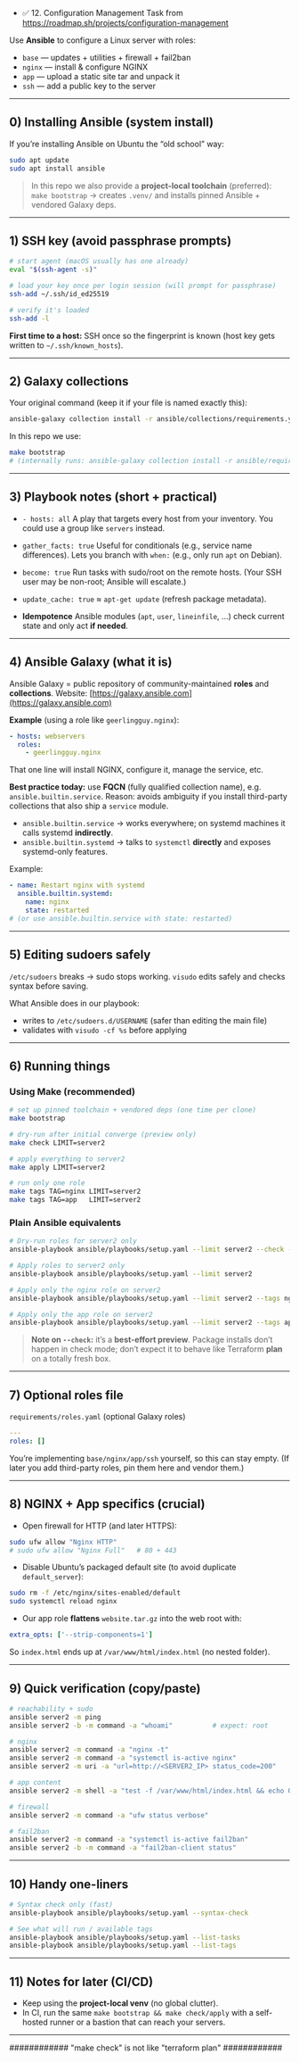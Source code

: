 - ✅ 12. Configuration Management Task from https://roadmap.sh/projects/configuration-management

Use **Ansible** to configure a Linux server with roles:

* `base` — updates + utilities + firewall + fail2ban
* `nginx` — install & configure NGINX
* `app` — upload a static site tar and unpack it
* `ssh` — add a public key to the server

---

## 0) Installing Ansible (system install)

If you’re installing Ansible on Ubuntu the “old school” way:

```bash
sudo apt update
sudo apt install ansible
```

> In this repo we also provide a **project-local toolchain** (preferred):
> `make bootstrap` → creates `.venv/` and installs pinned Ansible + vendored Galaxy deps.

---

## 1) SSH key (avoid passphrase prompts)

```bash
# start agent (macOS usually has one already)
eval "$(ssh-agent -s)"

# load your key once per login session (will prompt for passphrase)
ssh-add ~/.ssh/id_ed25519

# verify it's loaded
ssh-add -l
```

**First time to a host:** SSH once so the fingerprint is known (host key gets written to `~/.ssh/known_hosts`).

---

## 2) Galaxy collections

Your original command (keep it if your file is named exactly this):

```bash
ansible-galaxy collection install -r ansible/collections/requirements.yaml
```

In this repo we use:

```bash
make bootstrap
# (internally runs: ansible-galaxy collection install -r ansible/requirements/collections.yaml)
```

---

## 3) Playbook notes (short + practical)

* `- hosts: all`
  A play that targets every host from your inventory. You could use a group like `servers` instead.

* `gather_facts: true`
  Useful for conditionals (e.g., service name differences). Lets you branch with `when:` (e.g., only run `apt` on Debian).

* `become: true`
  Run tasks with sudo/root on the remote hosts. (Your SSH user may be non-root; Ansible will escalate.)

* `update_cache: true`
  ≈ `apt-get update` (refresh package metadata).

* **Idempotence**
  Ansible modules (`apt`, `user`, `lineinfile`, …) check current state and only act **if needed**.

---

## 4) Ansible Galaxy (what it is)

Ansible Galaxy = public repository of community-maintained **roles** and **collections**.
Website: [https://galaxy.ansible.com](https://galaxy.ansible.com)

**Example** (using a role like `geerlingguy.nginx`):

```yaml
- hosts: webservers
  roles:
    - geerlingguy.nginx
```

That one line will install NGINX, configure it, manage the service, etc.

**Best practice today:** use **FQCN** (fully qualified collection name), e.g. `ansible.builtin.service`.
Reason: avoids ambiguity if you install third-party collections that also ship a `service` module.

* `ansible.builtin.service` → works everywhere; on systemd machines it calls systemd **indirectly**.
* `ansible.builtin.systemd` → talks to `systemctl` **directly** and exposes systemd-only features.

Example:

```yaml
- name: Restart nginx with systemd
  ansible.builtin.systemd:
    name: nginx
    state: restarted
# (or use ansible.builtin.service with state: restarted)
```

---

## 5) Editing sudoers safely

`/etc/sudoers` breaks → sudo stops working.
`visudo` edits safely and checks syntax before saving.

What Ansible does in our playbook:

* writes to `/etc/sudoers.d/USERNAME` (safer than editing the main file)
* validates with `visudo -cf %s` before applying

---

## 6) Running things

### Using **Make** (recommended)

```bash
# set up pinned toolchain + vendored deps (one time per clone)
make bootstrap

# dry-run after initial converge (preview only)
make check LIMIT=server2

# apply everything to server2
make apply LIMIT=server2

# run only one role
make tags TAG=nginx LIMIT=server2
make tags TAG=app   LIMIT=server2
```

### Plain Ansible equivalents

```bash
# Dry-run roles for server2 only
ansible-playbook ansible/playbooks/setup.yaml --limit server2 --check --diff

# Apply roles to server2 only
ansible-playbook ansible/playbooks/setup.yaml --limit server2

# Apply only the nginx role on server2
ansible-playbook ansible/playbooks/setup.yaml --limit server2 --tags nginx

# Apply only the app role on server2
ansible-playbook ansible/playbooks/setup.yaml --limit server2 --tags app
```

> **Note on `--check`:** it’s a **best-effort preview**. Package installs don’t happen in check mode; don’t expect it to behave like Terraform **plan** on a totally fresh box.

---

## 7) Optional roles file

`requirements/roles.yaml` (optional Galaxy roles)

```yaml
---
roles: []
```

You’re implementing `base/nginx/app/ssh` yourself, so this can stay empty.
(If later you add third-party roles, pin them here and vendor them.)

---

## 8) NGINX + App specifics (crucial)

* Open firewall for HTTP (and later HTTPS):

```bash
sudo ufw allow "Nginx HTTP"
# sudo ufw allow "Nginx Full"   # 80 + 443
```

* Disable Ubuntu’s packaged default site (to avoid duplicate `default_server`):

```bash
sudo rm -f /etc/nginx/sites-enabled/default
sudo systemctl reload nginx
```

* Our app role **flattens** `website.tar.gz` into the web root with:

```yaml
extra_opts: ['--strip-components=1']
```

So `index.html` ends up at `/var/www/html/index.html` (no nested folder).

---

## 9) Quick verification (copy/paste)

```bash
# reachability + sudo
ansible server2 -m ping
ansible server2 -b -m command -a "whoami"          # expect: root

# nginx
ansible server2 -m command -a "nginx -t"
ansible server2 -m command -a "systemctl is-active nginx"
ansible server2 -m uri -a "url=http://<SERVER2_IP> status_code=200"

# app content
ansible server2 -m shell -a "test -f /var/www/html/index.html && echo OK || echo MISSING"

# firewall
ansible server2 -m command -a "ufw status verbose"

# fail2ban
ansible server2 -m command -a "systemctl is-active fail2ban"
ansible server2 -b -m command -a "fail2ban-client status"
```

---

## 10) Handy one-liners

```bash
# Syntax check only (fast)
ansible-playbook ansible/playbooks/setup.yaml --syntax-check

# See what will run / available tags
ansible-playbook ansible/playbooks/setup.yaml --list-tasks
ansible-playbook ansible/playbooks/setup.yaml --list-tags
```

---

## 11) Notes for later (CI/CD)

* Keep using the **project-local venv** (no global clutter).
* In CI, run the same `make bootstrap && make check/apply` with a self-hosted runner or a bastion that can reach your servers.

---

############
"make check" is not like "terraform plan"
############